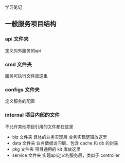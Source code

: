 学习笔记

## 一般服务项目结构
### api 文件夹
定义对外服务的api
### cmd 文件夹
服务可执行文件放这里
### configs 文件夹
定义服务的配置
### internal 项目内部的文件
不允许其他项目引用的文件都在这里
* biz 文件夹 具体的业务实现层
    业务实现逻辑放这里
* data 文件夹 
    业务数据访问层、包含 cache 和 db 的封装
* pkg 文件夹
    项目通用的 kit 库放这里
* service 文件夹 
    实现api定义的服务层，类似于 controller
  






